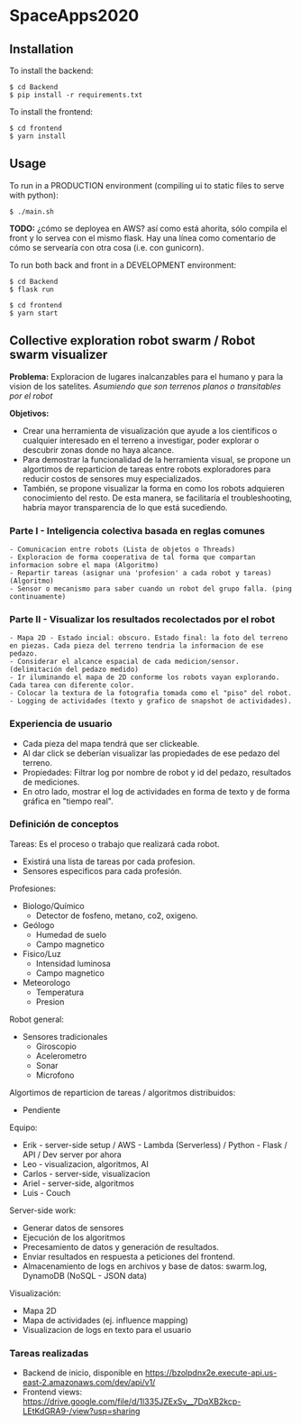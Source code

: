 # SpaceApps2020

## Installation

To install the backend:

```
$ cd Backend
$ pip install -r requirements.txt
```

To install the frontend:

```
$ cd frontend
$ yarn install
```

## Usage

To run in a PRODUCTION environment (compiling ui to static files to serve with python):

```
$ ./main.sh
```

**TODO:** ¿cómo se deployea en AWS? así como está ahorita, sólo compila el front y lo servea con el mismo flask. Hay una línea como comentario de cómo se servearía con otra cosa (i.e. con gunicorn).

To run both back and front in a DEVELOPMENT environment:

```
$ cd Backend
$ flask run
```

```
$ cd frontend
$ yarn start
```

## Collective exploration robot swarm / Robot swarm visualizer

**Problema:** Exploracion de lugares inalcanzables para el humano y para la vision de los satelites. 
*Asumiendo que son terrenos planos o transitables por el robot*

**Objetivos:** 
- Crear una herramienta de visualización que ayude a los científicos o cualquier interesado
en el terreno a investigar, poder explorar o descubrir zonas donde no haya alcance.
- Para demostrar la funcionalidad de la herramienta visual, se propone un algortimos de reparticion de 
tareas entre robots exploradores para reducir costos de sensores muy especializados. 
- También, se propone visualizar la forma en como los robots adquieren conocimiento del resto. De esta manera, se facilitaría el troubleshooting, habría mayor transparencia de lo que está sucediendo.

### Parte I - Inteligencia colectiva basada en reglas comunes 
    - Comunicacion entre robots (Lista de objetos o Threads)
    - Exploracion de forma cooperativa de tal forma que compartan informacion sobre el mapa (Algoritmo)
    - Repartir tareas (asignar una 'profesion' a cada robot y tareas) (Algoritmo)
    - Sensor o mecanismo para saber cuando un robot del grupo falla. (ping continuamente)
### Parte II - Visualizar los resultados recolectados por el robot
    - Mapa 2D - Estado incial: obscuro. Estado final: la foto del terreno en piezas. Cada pieza del terreno tendria la informacion de ese pedazo.
    - Considerar el alcance espacial de cada medicion/sensor. (delimitación del pedazo medido)
    - Ir iluminando el mapa de 2D conforme los robots vayan explorando. Cada tarea con diferente color.
    - Colocar la textura de la fotografia tomada como el "piso" del robot.
    - Logging de actividades (texto y grafico de snapshot de actividades).

### Experiencia de usuario
- Cada pieza del mapa tendrá que ser clickeable.
- Al dar click se deberían visualizar las propiedades de ese pedazo del terreno.
- Propiedades: Filtrar log por nombre de robot y id del pedazo, resultados de mediciones.
- En otro lado, mostrar el log de actividades en forma de texto y de forma gráfica en "tiempo real".

### Definición de conceptos

Tareas:
Es el proceso o trabajo que realizará cada robot.
- Existirá una lista de tareas por cada profesion.
- Sensores especificos para cada profesión.

Profesiones:
- Biologo/Químico
    - Detector de fosfeno, metano, co2, oxigeno.
- Geólogo
    - Humedad de suelo
    - Campo magnetico
- Fisico/Luz
    - Intensidad luminosa
    - Campo magnetico
- Meteorologo
    - Temperatura
    - Presion

Robot general:
- Sensores tradicionales
    - Giroscopio
    - Acelerometro
    - Sonar
    - Microfono

Algortimos de reparticion de tareas / algoritmos distribuidos:
- Pendiente

Equipo:
- Erik - server-side setup / AWS - Lambda (Serverless) / Python - Flask / API / Dev server por ahora 
- Leo - visualizacion, algoritmos, AI
- Carlos - server-side, visualizacion
- Ariel - server-side, algoritmos
- Luis - Couch

Server-side work:
- Generar datos de sensores
- Ejecución de los algoritmos
- Precesamiento de datos y generación de resultados.
- Enviar resultados en respuesta a peticiones del frontend.
- Almacenamiento de logs en archivos y base de datos: swarm.log, DynamoDB (NoSQL - JSON data)

Visualización:
- Mapa 2D
- Mapa de actividades (ej. influence mapping)
- Visualizacion de logs en texto para el usuario

### Tareas realizadas
- Backend de inicio, disponible en https://bzolpdnx2e.execute-api.us-east-2.amazonaws.com/dev/api/v1/
- Frontend views: https://drive.google.com/file/d/1l335JZExSv__7DqXB2kcp-LEtKdGRA9-/view?usp=sharing
